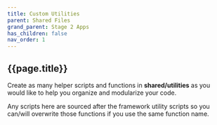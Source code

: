 ```yaml
---
title: Custom Utilities
parent: Shared Files
grand_parent: Stage 2 Apps
has_children: false
nav_order: 1
---
```


## {{page.title}}

Create as many helper scripts and functions in **shared/utilities** as 
you would like to help you organize and modularize your code.

Any scripts here are sourced after the framework utility scripts
so you can/will overwrite those functions if you use the same
function name.
